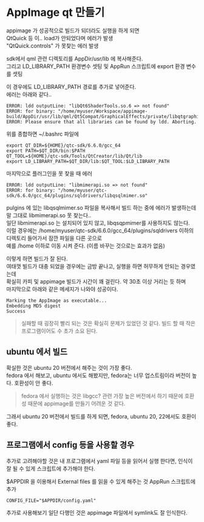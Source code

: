 # AppImage qt 만들기
appimage 가 성공적으로 빌드가 되더라도  실행을 하게 되면  
QtQuick 등 이.. load가 안되었다며 에러가 발생  
"QtQuick.controls" 가 못찾는 에러 발생  

sdk에서 qml 관련 디렉토리를 AppDir/usr/lib 에 복사해준다.   
그리고 LD_LIBRARY_PATH 환경변수 셋팅 및 AppRun 스크립트에 export 환경 변수를 셋팅   


이 경우에도 LD_LIBRARY_PATH 경로를 추가로 넣어준다.   
에러는 아래와 같다..

```shell
ERROR: ldd outputLine: "libQt6ShaderTools.so.6 => not found"
ERROR: for binary: "/home/myuser/Workspace/appimage-build/AppDir/usr/lib/qml/Qt5Compat/GraphicalEffects/private/libqtgraphicaleffectsprivateplugin.so"
ERROR: Please ensure that all libraries can be found by ldd. Aborting.
```

위를 종합하면 ~/.bashrc 파일에   
```shell
export QT_DIR=${HOME}/qtc-sdk/6.6.0/gcc_64
export PATH=$QT_DIR/bin:$PATH
QT_TOOL=${HOME}/qtc-sdk/Tools/QtCreator/lib/Qt/lib
export LD_LIBRARY_PATH=$QT_DIR/lib:$QT_TOOL:$LD_LIBRARY_PATH
```

마지막으로 플러그인을 못 찾을 때 에러  
```shell
ERROR: ldd outputLine: "libmimerapi.so => not found"
ERROR: for binary: "/home/myuser/qtc-sdk/6.6.0/gcc_64/plugins/sqldrivers/libqsqlmimer.so"
```
pulgins 에 있는 libqsqlmimer.so 파일을 복사해서 빌드 하는 중에 에러가 발생하는데 말 그대로 libmimerapi.so 못 찾는다..    
일단 libmimerapi.so 는 설치되어 있지 않고, libqsqpmimer를 사용하지도 않는다.  
이럴 경우에는 /home/myuser/qtc-sdk/6.6.0/gcc_64/plugins/sqldrivers 이하의 디렉토리 들어가서 잠깐 파일을 다른 곳으로  
예를 /home 이하로 이동 시켜 준다.  (이름 바꾸는 것으로는 효과가 없음)   

이렇게 하면 빌드가 잘 된다.  
여태껏 빌드가 대충 되었을 경우에는 금방 끝나고, 실행을 하면 허무하게 안되는 경우였는데   
확실히 카피 및 appimage 빌드가 시간이 꽤 걸린다. 약 30초 이상 거리는 듯 하며    
마지막으로 아래와 같은 메세지가 나와야 성공이다.
```
Marking the AppImage as executable...
Embedding MD5 digest
Success
```
> 실패할 때 굉장히 빨리 되는 것은 확실히 문제가 있었던 것 같다. 빌드 할 때 작은 프로그램이어도 수 초가 소요 된다.  

## ubuntu 에서 빌드
확실한 것은 ubuntu 20 버전에서 해주는 것이 가장 좋다.   
fedora 에서 해보고, ubuntu 에서도 해봤지만, fedora는 너무 업스트림이라 버전이 높다. 호환성이 안 좋다.   
> fedora 에서 실행하는 것은 libgcc? 관련 가장 높은 버전에서 하기 때문에 호환성 때문에 appimage를 만들기 어려운 것 같다.  

그래서 ubuntu 20 버전에서 빌드를 하게 되면, fedora, ubuntu 20, 22에서도 호환이 좋다. 

## 프로그램에서 config 등을 사용할 경우  
추가로 고려해야할 것은 내 프로그램에서 yaml 파일 등을 읽어서 실행 한다면, 인식이 잘 될 수 있게 스크립트에 추가해야 한다.   

$APPDIR 을 이용해서 External files 를 읽을 수 있게 해주는 것
AppRun 스크립트에 추가  
```shell
CONFIG_FILE="$APPDIR/config.yaml"
```

추가로 사용해보기
일단 다행인 것은 appimage 파일에서 symlink도 잘 인식한다. 



